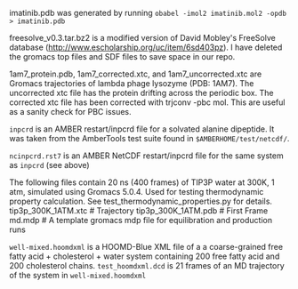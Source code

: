 imatinib.pdb was generated by running `obabel -imol2 imatinib.mol2 -opdb > imatinib.pdb`


freesolve_v0.3.tar.bz2 is a modified version of David Mobley's FreeSolve database (http://www.escholarship.org/uc/item/6sd403pz).  I have deleted the gromacs top files and SDF files to save space in our repo.


1am7_protein.pdb, 1am7_corrected.xtc, and 1am7_uncorrected.xtc are Gromacs trajectories of lambda phage lysozyme (PDB: 1AM7).  The uncorrected xtc file has the protein drifting across the periodic box.  The
corrected xtc file has been corrected with trjconv -pbc mol.  This are useful as a sanity check for PBC issues.

`inpcrd` is an AMBER restart/inpcrd file for a solvated alanine dipeptide. It
was taken from the AmberTools test suite found in `$AMBERHOME/test/netcdf/`.

`ncinpcrd.rst7` is an AMBER NetCDF restart/inpcrd file for the same system as
`inpcrd` (see above)

The following files contain 20 ns (400 frames) of TIP3P water at 300K, 1 atm, simulated using Gromacs 5.0.4.  Used for testing thermodynamic property calculation.
See test_thermodynamic_properties.py for details.
tip3p_300K_1ATM.xtc  # Trajectory
tip3p_300K_1ATM.pdb  # First Frame
md.mdp  # A template gromacs mdp file for equilibration and production runs

`well-mixed.hoomdxml` is a HOOMD-Blue XML file of a a coarse-grained free fatty acid +
cholesterol + water system containing 200 free fatty acid and 200 cholesterol chains.
`test_hoomdxml.dcd` is 21 frames of an MD trajectory of the system in `well-mixed.hoomdxml`
